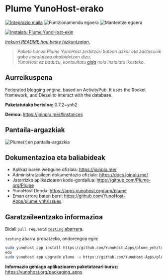 <!--
Ohart ongi: README hau automatikoki sortu da <https://github.com/YunoHost/apps/tree/master/tools/readme_generator>ri esker
EZ editatu eskuz.
-->

# Plume YunoHost-erako

[![Integrazio maila](https://apps.yunohost.org/badge/integration/plume)](https://ci-apps.yunohost.org/ci/apps/plume/)
![Funtzionamendu egoera](https://apps.yunohost.org/badge/state/plume)
![Mantentze egoera](https://apps.yunohost.org/badge/maintained/plume)

[![Instalatu Plume YunoHost-ekin](https://install-app.yunohost.org/install-with-yunohost.svg)](https://install-app.yunohost.org/?app=plume)

*[Irakurri README hau beste hizkuntzatan.](./ALL_README.md)*

> *Pakete honek Plume YunoHost zerbitzari batean azkar eta zailtasunik gabe instalatzea ahalbidetzen dizu.*  
> *YunoHost ez baduzu, kontsultatu [gida](https://yunohost.org/install) nola instalatu ikasteko.*

## Aurreikuspena

Federated blogging engine, based on ActivityPub. It uses the Rocket framework, and Diesel to interact with the database.


**Paketatutako bertsioa:** 0.7.2~ynh2

**Demoa:** <https://joinplu.me/#instances>

## Pantaila-argazkiak

![Plume(r)en pantaila-argazkia](./doc/screenshots/screenshot.png)

## Dokumentazioa eta baliabideak

- Aplikazioaren webgune ofiziala: <https://joinplu.me/>
- Administratzaileen dokumentazio ofiziala: <https://docs.joinplu.me/>
- Jatorrizko aplikazioaren kode-gordailua: <https://github.com/Plume-org/Plume>
- YunoHost Denda: <https://apps.yunohost.org/app/plume>
- Eman errore baten berri: <https://github.com/YunoHost-Apps/plume_ynh/issues>

## Garatzaileentzako informazioa

Bidali `pull request`a [`testing` abarrera](https://github.com/YunoHost-Apps/plume_ynh/tree/testing).

`testing` abarra probatzeko, ondorengoa egin:

```bash
sudo yunohost app install https://github.com/YunoHost-Apps/plume_ynh/tree/testing --debug
edo
sudo yunohost app upgrade plume -u https://github.com/YunoHost-Apps/plume_ynh/tree/testing --debug
```

**Informazio gehiago aplikazioaren paketatzeari buruz:** <https://yunohost.org/packaging_apps>
